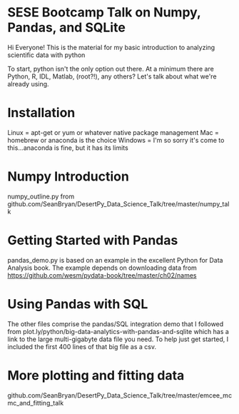 # SESE Bootcamp Talk on Numpy, Pandas, and SQLite

Hi Everyone! This is the material for my basic introduction to analyzing scientific data with python

To start, python isn't the only option out there. At a minimum there are Python, R, IDL, Matlab, (root?!), any others? Let's talk about what we're already using.

# Installation

Linux = apt-get or yum or whatever native package management
Mac = homebrew or anaconda is the choice
Windows = I'm so sorry it's come to this...anaconda is fine, but it has its limits


# Numpy Introduction
numpy_outline.py from github.com/SeanBryan/DesertPy_Data_Science_Talk/tree/master/numpy_talk

# Getting Started with Pandas

pandas_demo.py is based on an example in the excellent Python for Data Analysis book. The example depends on downloading data from https://github.com/wesm/pydata-book/tree/master/ch02/names

# Using Pandas with SQL

The other files comprise the pandas/SQL integration demo that I followed from plot.ly/python/big-data-analytics-with-pandas-and-sqlite which has a link to the large multi-gigabyte data file you need. To help just get started, I included the first 400 lines of that big file as a csv.

# More plotting and fitting data
github.com/SeanBryan/DesertPy_Data_Science_Talk/tree/master/emcee_mcmc_and_fitting_talk
